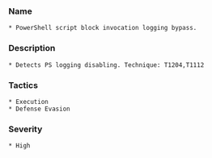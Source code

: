 ### Name
    * PowerShell script block invocation logging bypass.
### Description
    * Detects PS logging disabling. Technique: T1204,T1112
### Tactics
    * Execution
    * Defense Evasion
### Severity
    * High
